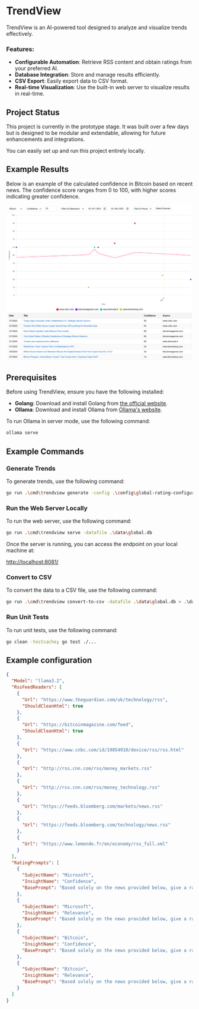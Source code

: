 # TrendView
TrendView is an AI-powered tool designed to analyze and visualize trends effectively.

### Features:
- **Configurable Automation**: Retrieve RSS content and obtain ratings from your preferred AI.
- **Database Integration**: Store and manage results efficiently.
- **CSV Export**: Easily export data to CSV format.
- **Real-time Visualization**: Use the built-in web server to visualize results in real-time.

## Project Status

This project is currently in the prototype stage. It was built over a few days but is designed to be modular and extendable, allowing for future enhancements and integrations.

You can easily set up and run this project entirely locally.

## Example Results

Below is an example of the calculated confidence in Bitcoin based on recent news. The confidence score ranges from 0 to 100, with higher scores indicating greater confidence.

![Example Result](images/example_result_1.png)

## Prerequisites

Before using TrendView, ensure you have the following installed:

- **Golang**: Download and install Golang from [the official website](https://golang.org/dl/).
- **Ollama**: Download and install Ollama from [Ollama's website](https://ollama.com/).

To run Ollama in server mode, use the following command:

```sh
ollama serve
```

## Example Commands

### Generate Trends

To generate trends, use the following command:

```sh
go run .\cmd\trendview generate -config .\config\global-rating-configuration.json -datafile .\data\global.db -loop
```

### Run the Web Server Locally

To run the web server, use the following command:

```sh
go run .\cmd\trendview serve -datafile .\data\global.db
```

Once the server is running, you can access the endpoint on your local machine at:

[http://localhost:8081/](http://localhost:8081/)

### Convert to CSV

To convert the data to a CSV file, use the following command:

```sh
go run .\cmd\trendview convert-to-csv -datafile .\data\global.db > .\data\global.csv
```

### Run Unit Tests

To run unit tests, use the following command:

```sh
go clean -testcache; go test ./...
```

## Example configuration
```json
{
  "Model": "llama3.2",
  "RssFeedReaders": [
    {
      "Url": "https://www.theguardian.com/uk/technology/rss",
      "ShouldCleanHtml": true
    },
    {
      "Url": "https://bitcoinmagazine.com/feed",
      "ShouldCleanHtml": true
    },
    {
      "Url": "https://www.cnbc.com/id/19854910/device/rss/rss.html"
    },
    {
      "Url": "http://rss.cnn.com/rss/money_markets.rss"
    },
    {
      "Url": "http://rss.cnn.com/rss/money_technology.rss"
    },
    {
      "Url": "https://feeds.bloomberg.com/markets/news.rss"
    },
    {
      "Url": "https://feeds.bloomberg.com/technology/news.rss"
    },
    {
      "Url": "https://www.lemonde.fr/en/economy/rss_full.xml"
    }
  ],
  "RatingPrompts": [
    {
      "SubjectName": "Microsoft",
      "InsightName": "Confidence",
      "BasePrompt": "Based solely on the news provided below, give a rating on how it might affect Microsoft's stock price on a scale from 0 to 100, where: 0 indicates a very negative confidence (likely price drop), 50 indicates a neutral confidence (no significant change), and 100 indicates a positive confidence (likely price increase). For the rating, consider market trends, regulations, economic factors, and any other relevant information. News: "
    },
    {
      "SubjectName": "Microsoft",
      "InsightName": "Relevance",
      "BasePrompt": "Based solely on the news provided below, give a rating on how related it is to Microsoft on a scale from 0 to 100, where: 0 indicates no relevance (completely unrelated), 50 indicates moderate relevance (somewhat related), and 100 indicates high relevance (directly related). News:"
    },
    {
      "SubjectName": "Bitcoin",
      "InsightName": "Confidence",
      "BasePrompt": "Based solely on the news provided below, give a rating on how it might affect Bitcoin's price on a scale from 0 to 100, where: 0 indicates a very negative confidence (likely price drop), 50 indicates a neutral confidence (no significant change), and 100 indicates a positive confidence (likely price increase). For the rating, consider market trends, regulations, economic factors, and any other relevant information. News: "
    },
    {
      "SubjectName": "Bitcoin",
      "InsightName": "Relevance",
      "BasePrompt": "Based solely on the news provided below, give a rating on how related it is to Bitcoin on a scale from 0 to 100, where: 0 indicates no relevance (completely unrelated), 50 indicates moderate relevance (somewhat related), and 100 indicates high relevance (directly related). For the rating, consider the content of the news, its potential impact on Bitcoin, market perception, and any other relevant factors. News: "
    }
  ]
}
```


